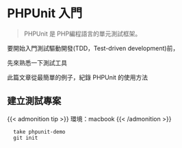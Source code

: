# PHPUnit 入門


<!--more-->

> PHPUnit 是 PHP編程語言的單元測試框架。

要開始入門測試驅動開發(TDD，Test-driven development)前，

先來熟悉一下測試工具

此篇文章從最簡單的例子，紀錄 PHPUnit 的使用方法

## 建立測試專案

{{< admonition tip >}}
環境：macbook
{{< /admonition >}}

```shell
  take phpunit-demo
  git init
```

